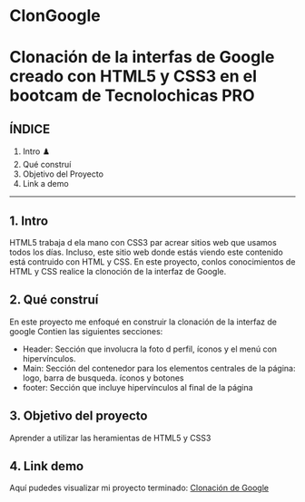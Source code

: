 # ClonGoogle
# Clonación de la interfas de Google creado con HTML5 y CSS3  en el bootcam de Tecnolochicas PRO

## ÍNDICE

1. Intro ♟️
2. Qué construí 
3. Objetivo del Proyecto
4. Link a demo

****

## 1. Intro
HTML5 trabaja d ela mano con CSS3 par acrear sitios web que usamos todos los días. Incluso, este sitio web donde estás viendo este contenido está contruido con HTML y CSS.
En este proyecto, conlos conocimientos de HTML y CSS realice la clonoción de la interfaz de Google.

## 2. Qué construí 
En este proyecto me enfoqué en construir la clonación de la interfaz de google 
Contien las siguientes secciones:

* Header: Sección que involucra la foto d perfil, íconos y el menú con hipervínculos.
* Main: Sección del contenedor para los elementos centrales de la página: logo, barra de busqueda. íconos y botones 
* footer: Sección que incluye hipervínculos  al final de la página 

## 3. Objetivo del proyecto
Aprender a utilizar las heramientas de HTML5 y CSS3

## 4. Link demo
Aquí pudedes visualizar mi proyecto terminado: [Clonación de Google](https://649a592c1636a433cf535458--beautiful-crumble-2cef6a.netlify.app/)
